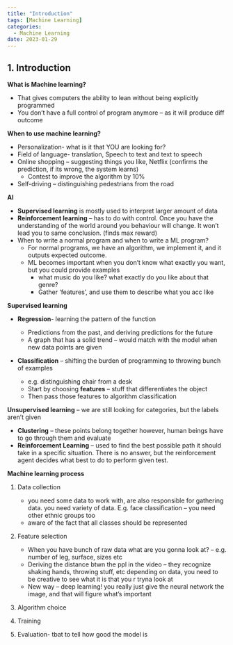 ```yaml
---
title: "Introduction"
tags: [Machine Learning]
categories:
  - Machine Learning
date: 2023-01-29
---
```


## 1.  **Introduction**

**What is Machine learning?**

  - That gives computers the ability to lean without being explicitly
    programmed
  - You don’t have a full control of program anymore – as it will
    produce diff outcome

**When to use machine learning?**

  - Personalization- what is it that YOU are looking for?
  - Field of language- translation, Speech to text and text to speech
  - Online shopping – suggesting things you like, Netflix (confirms the
    prediction, if its wrong, the system learns)
      - Contest to improve the algorithm by 10%
  - Self-driving – distinguishing pedestrians from the road

**AI**

  - **Supervised learning** is mostly used to interpret larger amount of
    data
  - **Reinforcement learning** – has to do with control. Once you have
    the understanding of the world around you behaviour will change. It
    won’t lead you to same conclusion. (finds max reward)
  - When to write a normal program and when to write a ML program?
      - For normal programs, we have an algorithm, we implement it, and
        it outputs expected outcome.
      - ML becomes important when you don’t know what exactly you want, but
        you could provide examples
          - what music do you like? what exactly do you like about that
            genre?
          - Gather ‘features’, and use them to describe what you acc like

**Supervised learning**

  - **Regression**- learning the pattern of the function

      - Predictions from the past, and deriving predictions for the
        future
      - A graph that has a solid trend – would match with the model when
        new data points are given

  - **Classification** – shifting the burden of programming to throwing
    bunch of examples
      - e.g. distinguishing chair from a desk
      - Start by choosing **features** – stuff that differentiates the
        object
      - Then pass those features to algorithm classification

**Unsupervised learning** – we are still looking for categories, but the
labels aren’t given

  - **Clustering** – these points belong together however, human beings
    have to go through them and evaluate
  - **Reinforcement Learning** – used to find the best possible path it
    should take in a specific situation. There is no answer, but the
    reinforcement agent decides what best to do to perform given test.

**Machine learning process**

1.  Data collection
      - you need some data to work with, are also responsible for
        gathering data. you need variety of data. E.g. face classification
        – you need other ethnic groups too
      - aware of the fact that all classes should be represented

2.  Feature selection
      - When you have bunch of raw data what are you gonna look at? – e.g.
        number of leg, surface, sizes etc
      - Deriving the distance btwn the ppl in the video – they recognize
        shaking hands, throwing stuff, etc depending on data, you need to
        be creative to see what it is that you r tryna look at
      - New way – deep learning\! you really just give the neural network
        the image, and that will figure what’s important

3.  Algorithm choice
4.  Training
5.  Evaluation- tbat to tell how good the model is
